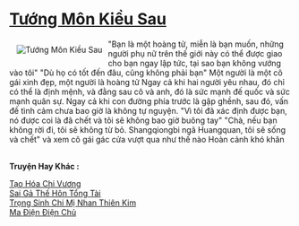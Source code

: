 <a href="https://truyentiki.com/tuong-mon-kieu-sau.30502/" title="Tướng Môn Kiều Sau"><h1>Tướng Môn Kiều Sau</h1></a><div style="display:table"><img align="right" style="float: left; padding: 10px;" src="https://truyentiki.com/a/img/str/src/30502.jpg" alt="Tướng Môn Kiều Sau">"Bạn là một hoàng tử, miễn là bạn muốn, những người phụ nữ trên thế giới này có thể được giao cho bạn ngay lập tức, tại sao bạn không vướng vào tôi" "Dù họ có tốt đến đâu, cũng không phải bạn" Một người là một cô gái xinh đẹp, một người là hoàng tử Ngay cả khi hai người yêu nhau, đó chỉ có thể là định mệnh, và đằng sau cô và anh, đó là sức mạnh đế quốc và sức mạnh quân sự. Ngay cả khi con đường phía trước là gập ghềnh, sau đó, vấn đề tình cảm chưa bao giờ là không tự nguyện. "Vì tôi đã xác định được bạn, nó được coi là đã chết và tôi sẽ không bao giờ buông tay" "Chà, nếu bạn không rời đi, tôi sẽ không từ bỏ. Shangqiongbi ngã Huangquan, tôi sẽ sống và chết" và xem cô gái gác cửa vượt qua như thế nào Hoàn cảnh khó khăn</div><p><br><b>Truyện Hay Khác :</b></p><a href="https://truyentiki.com/tao-hoa-chi-vuong.30501/" alt="Tạo Hóa Chi Vương">Tạo Hóa Chi Vương</a><br/><a href="https://github.com/nownovels/truyenhay/tree/master/truyenhay/30794/README.md" alt="Sai Gả Thế Hôn Tổng Tài">Sai Gả Thế Hôn Tổng Tài</a><br/><a href="https://github.com/nownovels/truyenhay/tree/master/truyenhay/30516/README.md" alt="Trọng Sinh Chi Mị Nhan Thiên Kim">Trọng Sinh Chi Mị Nhan Thiên Kim</a><br/><a href="https://github.com/nownovels/top500/tree/master/truyenhay/33815/" alt="Ma Điện Điện Chủ">Ma Điện Điện Chủ</a><br/>